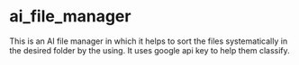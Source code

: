 # ai_file_manager

This is an AI file manager in which it helps to sort the files systematically in the desired folder by the using. It uses google api key to help them classify.